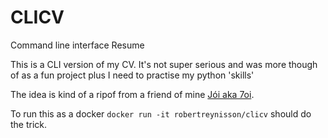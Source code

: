 # CLICV
Command line interface Resume

This is a CLI version of my CV. It's not super serious and was more though of as a fun project plus I need to practise my python 'skills'

The idea is kind of a ripof from a friend of mine [Jói aka 7oi]('https://github.com/7oi'). 

To run this as a docker ```docker run -it robertreynisson/clicv``` should do the trick. 
